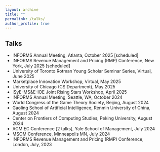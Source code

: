 ```yaml
---
layout: archive
title: ""
permalink: /talks/
author_profile: true
---
```






## Talks

- INFORMS Annual Meeting, Atlanta, October 2025 [scheduled]
- INFORMS Revenue Management and Pricing (RMP) Conference, New York, July 2025 [scheduled]
- University of Toronto Rotman Young Scholar Seminar Series, Virtual, June 2025
- Marketplace Innovation Workshop, Virtual, May 2025
- University of Chicago (CS Department), May 2025
- ISyE-MS&E-IOE Joint Rising Stars Workshop, April 2025
- INFORMS Annual Meeting, Seattle, WA, October 2024
- World Congress of the Game Theory Society, Beijing, August 2024
- Gaoling School of Artificial Intelligence, Renmin University of China, August 2024
- Center on Frontiers of Computing Studies, Peking University, August 2024
- ACM EC Conference [2 talks], Yale School of Management, July 2024
- MSOM Conference, Minneapolis MN, July 2024
- INFORMS Revenue Management and Pricing (RMP) Conference, London, July, 2023
















